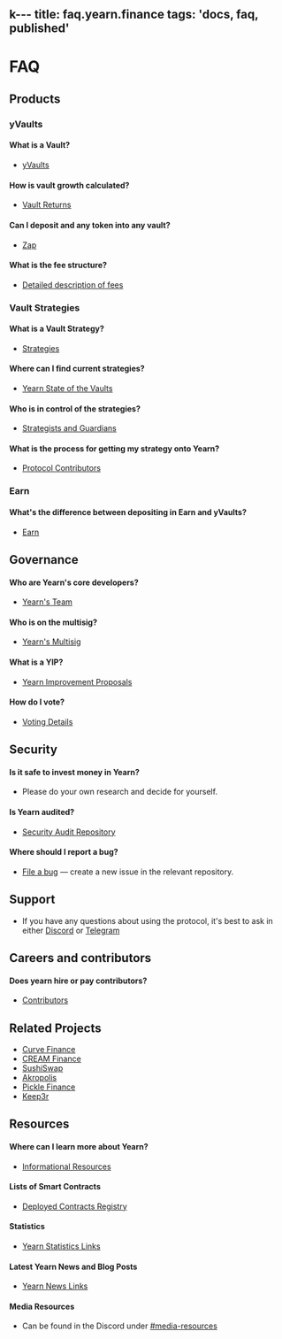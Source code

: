 k---
title: faq.yearn.finance
tags: 'docs, faq, published'
---

# FAQ

## Products

### yVaults

#### What is a Vault?

- [yVaults](https://docs.yearn.finance/yearn-finance/yvaults)

#### How is vault growth calculated?

- [Vault Returns](https://docs.yearn.finance/yearn-finance/yvaults/#growth)

#### Can I deposit and any token into any vault?

- [Zap](https://docs.yearn.finance/yearn-finance/yvaults/#zap)

#### What is the fee structure?

- [Detailed description of fees](https://docs.yearn.finance/yearn-finance/yvaults/#fee-structure)

### Vault Strategies

#### What is a Vault Strategy?

- [Strategies](https://docs.yearn.finance/yearn-finance/yvaults/#strategies)

#### Where can I find current strategies?

- [Yearn State of the Vaults](https://medium.com/yearn-state-of-the-vaults/the-vaults-at-yearn-9237905ffed3)

#### Who is in control of the strategies?

- [Strategists and Guardians](https://docs.yearn.finance/yvaults/#v2-yvaults-features)

#### What is the process for getting my strategy onto Yearn?

- [Protocol Contributors](https://docs.yearn.finance/contributors/contributors/#build)

### Earn

#### What's the difference between depositing in Earn and yVaults?

- [Earn](https://docs.yearn.finance/yearn-finance/earn)

## Governance

#### Who are Yearn's core developers?

- [Yearn's Team](https://gov.yearn.finance/resources/team/)

#### Who is on the multisig?

- [Yearn's Multisig](https://gov.yearn.finance/resources/team/)

#### What is a YIP?

- [Yearn Improvement Proposals](https://gov.yearn.finance/governance/yearn-improvement-proposals)

#### How do I vote?

- [Voting Details](https://gov.yearn.finance/governance/voting)

## Security

#### Is it safe to invest money in Yearn?

- Please do your own research and decide for yourself.

#### Is Yearn audited?

- [Security Audit Repository](https://docs.yearn.finance/resources/security-audits)

#### Where should I report a bug?

- [File a bug](https://docs.yearn.finance/contributors/contributors/#file-a-bug) — create a new issue in the relevant repository.

## Support

- If you have any questions about using the protocol, it's best to ask in either [Discord](http://discord.yearn.finance) or [Telegram](https://t.me/yearnfinance)

## Careers and contributors

#### Does yearn hire or pay contributors?

- [Contributors](https://gov.yearn.finance/contributors/contributors)

## Related Projects

- [Curve Finance](https://docs.yearn.finance/yearn-ecosystem/curve/)
- [CREAM Finance](https://docs.yearn.finance/yearn-ecosystem/c.r.e.a.m-finance/)
- [SushiSwap](https://docs.yearn.finance/yearn-ecosystem/sushiswap/)
- [Akropolis](https://docs.yearn.finance/yearn-ecosystem/akropolis/)
- [Pickle Finance](https://docs.yearn.finance/yearn-ecosystem/pickle-finance/)
- [Keep3r](https://docs.yearn.finance/yearn-ecosystem/keep3r/)

## Resources

#### Where can I learn more about Yearn?

- [Informational Resources](https://docs.yearn.finance/resources/links/#learn)

#### Lists of Smart Contracts

- [Deployed Contracts Registry](https://docs.yearn.finance/developers/deployed-contracts-registry)

#### Statistics

- [Yearn Statistics Links](https://docs.yearn.finance/resources/links/#statistics)

#### Latest Yearn News and Blog Posts

- [Yearn News Links](https://docs.yearn.finance/resources/links/#news)

#### Media Resources

- Can be found in the Discord under [\#media-resources](https://discord.com/channels/734804446353031319/736132884443955242/740325105904779326)
